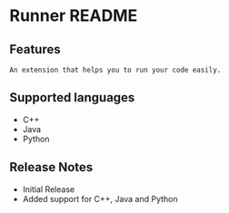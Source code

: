 # Runner README

## Features

    An extension that helps you to run your code easily.

## Supported languages
  - C++
  - Java
  - Python

## Release Notes

  - Initial Release
  - Added support for C++, Java and Python
